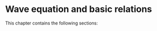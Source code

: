 # Wave equation and basic relations

This chapter contains the following sections:

```{tableofcontents}
```
